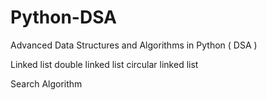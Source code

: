 # Python-DSA
Advanced Data Structures and Algorithms in Python ( DSA )

Linked list 
double linked list 
circular linked list 

Search Algorithm

